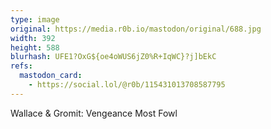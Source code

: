 ```yaml
---
type: image
original: https://media.r0b.io/mastodon/original/688.jpg
width: 392
height: 588
blurhash: UFE1?OxG${oe4oWUS6jZ0%R+IqWC}?j]bEkC
refs:
  mastodon_card:
    - https://social.lol/@r0b/115431013708587795
---
```


Wallace & Gromit: Vengeance Most Fowl
